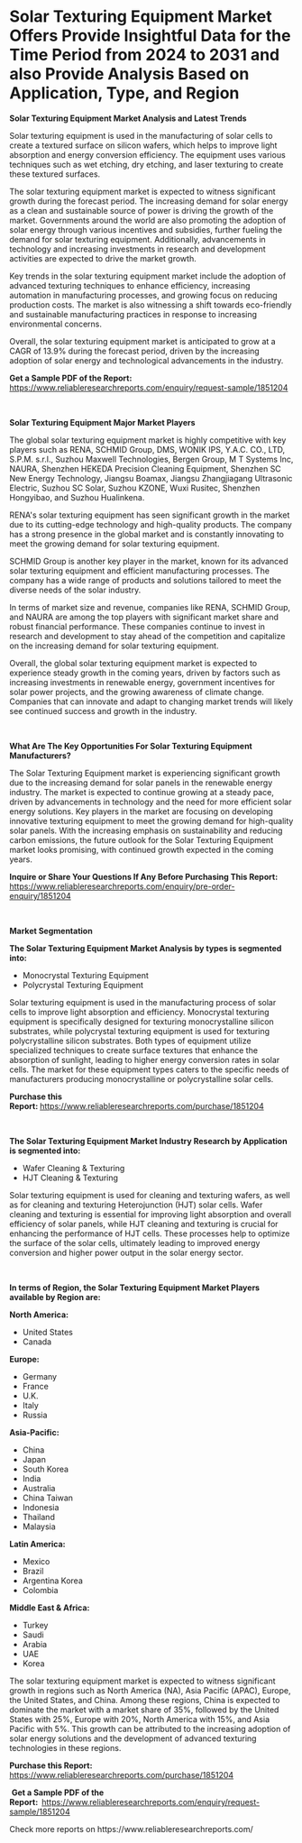 <p><h1>Solar Texturing Equipment Market Offers Provide Insightful Data for the Time Period from 2024 to 2031 and also Provide Analysis Based on Application, Type, and Region</h1></p><p><strong>Solar Texturing Equipment Market Analysis and Latest Trends</strong></p>
<p><p>Solar texturing equipment is used in the manufacturing of solar cells to create a textured surface on silicon wafers, which helps to improve light absorption and energy conversion efficiency. The equipment uses various techniques such as wet etching, dry etching, and laser texturing to create these textured surfaces.</p><p>The solar texturing equipment market is expected to witness significant growth during the forecast period. The increasing demand for solar energy as a clean and sustainable source of power is driving the growth of the market. Governments around the world are also promoting the adoption of solar energy through various incentives and subsidies, further fueling the demand for solar texturing equipment. Additionally, advancements in technology and increasing investments in research and development activities are expected to drive the market growth.</p><p>Key trends in the solar texturing equipment market include the adoption of advanced texturing techniques to enhance efficiency, increasing automation in manufacturing processes, and growing focus on reducing production costs. The market is also witnessing a shift towards eco-friendly and sustainable manufacturing practices in response to increasing environmental concerns.</p><p>Overall, the solar texturing equipment market is anticipated to grow at a CAGR of 13.9% during the forecast period, driven by the increasing adoption of solar energy and technological advancements in the industry.</p></p>
<p><strong>Get a Sample PDF of the Report:&nbsp;</strong> <a href="https://www.reliableresearchreports.com/enquiry/request-sample/1851204">https://www.reliableresearchreports.com/enquiry/request-sample/1851204</a></p>
<p>&nbsp;</p>
<p><strong>Solar Texturing Equipment Major Market Players</strong></p>
<p><p>The global solar texturing equipment market is highly competitive with key players such as RENA, SCHMID Group, DMS, WONIK IPS, Y.A.C. CO., LTD, S.P.M. s.r.l., Suzhou Maxwell Technologies, Bergen Group, M T Systems Inc, NAURA, Shenzhen HEKEDA Precision Cleaning Equipment, Shenzhen SC New Energy Technology, Jiangsu Boamax, Jiangsu Zhangjiagang Ultrasonic Electric, Suzhou SC Solar, Suzhou KZONE, Wuxi Rusitec, Shenzhen Hongyibao, and Suzhou Hualinkena.</p><p>RENA's solar texturing equipment has seen significant growth in the market due to its cutting-edge technology and high-quality products. The company has a strong presence in the global market and is constantly innovating to meet the growing demand for solar texturing equipment.</p><p>SCHMID Group is another key player in the market, known for its advanced solar texturing equipment and efficient manufacturing processes. The company has a wide range of products and solutions tailored to meet the diverse needs of the solar industry.</p><p>In terms of market size and revenue, companies like RENA, SCHMID Group, and NAURA are among the top players with significant market share and robust financial performance. These companies continue to invest in research and development to stay ahead of the competition and capitalize on the increasing demand for solar texturing equipment.</p><p>Overall, the global solar texturing equipment market is expected to experience steady growth in the coming years, driven by factors such as increasing investments in renewable energy, government incentives for solar power projects, and the growing awareness of climate change. Companies that can innovate and adapt to changing market trends will likely see continued success and growth in the industry.</p></p>
<p>&nbsp;</p>
<p><strong>What Are The Key Opportunities For Solar Texturing Equipment Manufacturers?</strong></p>
<p><p>The Solar Texturing Equipment market is experiencing significant growth due to the increasing demand for solar panels in the renewable energy industry. The market is expected to continue growing at a steady pace, driven by advancements in technology and the need for more efficient solar energy solutions. Key players in the market are focusing on developing innovative texturing equipment to meet the growing demand for high-quality solar panels. With the increasing emphasis on sustainability and reducing carbon emissions, the future outlook for the Solar Texturing Equipment market looks promising, with continued growth expected in the coming years.</p></p>
<p><strong>Inquire or Share Your Questions If Any Before Purchasing This Report:</strong> <a href="https://www.reliableresearchreports.com/enquiry/pre-order-enquiry/1851204">https://www.reliableresearchreports.com/enquiry/pre-order-enquiry/1851204</a></p>
<p>&nbsp;</p>
<p><strong>Market Segmentation</strong></p>
<p><strong>The Solar Texturing Equipment Market Analysis by types is segmented into:</strong></p>
<p><ul><li>Monocrystal Texturing Equipment</li><li>Polycrystal Texturing Equipment</li></ul></p>
<p><p>Solar texturing equipment is used in the manufacturing process of solar cells to improve light absorption and efficiency. Monocrystal texturing equipment is specifically designed for texturing monocrystalline silicon substrates, while polycrystal texturing equipment is used for texturing polycrystalline silicon substrates. Both types of equipment utilize specialized techniques to create surface textures that enhance the absorption of sunlight, leading to higher energy conversion rates in solar cells. The market for these equipment types caters to the specific needs of manufacturers producing monocrystalline or polycrystalline solar cells.</p></p>
<p><strong>Purchase this Report:&nbsp;</strong><a href="https://www.reliableresearchreports.com/purchase/1851204">https://www.reliableresearchreports.com/purchase/1851204</a></p>
<p>&nbsp;</p>
<p><strong>The Solar Texturing Equipment Market Industry Research by Application is segmented into:</strong></p>
<p><ul><li>Wafer Cleaning & Texturing</li><li>HJT Cleaning & Texturing</li></ul></p>
<p><p>Solar texturing equipment is used for cleaning and texturing wafers, as well as for cleaning and texturing Heterojunction (HJT) solar cells. Wafer cleaning and texturing is essential for improving light absorption and overall efficiency of solar panels, while HJT cleaning and texturing is crucial for enhancing the performance of HJT cells. These processes help to optimize the surface of the solar cells, ultimately leading to improved energy conversion and higher power output in the solar energy sector.</p></p>
<p>&nbsp;</p>
<p><strong>In terms of Region, the Solar Texturing Equipment Market Players available by Region are:</strong></p>
<p>
    <p> <strong> North America: </strong>
        <ul>
            <li>United States</li>
            <li>Canada</li>
        </ul>
        </p> 
    <p> <strong> Europe: </strong>
        <ul>
            <li>Germany</li>
            <li>France</li>
            <li>U.K.</li>
            <li>Italy</li>
            <li>Russia</li>
        </ul>
        </p> 
    <p> <strong> Asia-Pacific: </strong>
        <ul>
            <li>China</li>
            <li>Japan</li>
            <li>South Korea</li>
            <li>India</li>
            <li>Australia</li>
            <li>China Taiwan</li>
            <li>Indonesia</li>
            <li>Thailand</li>
            <li>Malaysia</li>
        </ul>
        </p> 
    <p> <strong> Latin America: </strong>
        <ul>
            <li>Mexico</li>
            <li>Brazil</li>
            <li>Argentina Korea</li>
            <li>Colombia</li>
        </ul>
        </p> 
    <p> <strong> Middle East & Africa: </strong>
        <ul>
            <li>Turkey</li>
            <li>Saudi</li>
            <li>Arabia</li>
            <li>UAE</li>
            <li>Korea</li>
        </ul>
    </p>
    </p>
<p><p>The solar texturing equipment market is expected to witness significant growth in regions such as North America (NA), Asia Pacific (APAC), Europe, the United States, and China. Among these regions, China is expected to dominate the market with a market share of 35%, followed by the United States with 25%, Europe with 20%, North America with 15%, and Asia Pacific with 5%. This growth can be attributed to the increasing adoption of solar energy solutions and the development of advanced texturing technologies in these regions.</p></p>
<p><strong>Purchase this Report: </strong><a href="https://www.reliableresearchreports.com/purchase/1851204">https://www.reliableresearchreports.com/purchase/1851204</a></p>
<p>&nbsp;<strong>Get a Sample PDF of the Report:&nbsp;&nbsp;</strong><a href="https://www.reliableresearchreports.com/enquiry/request-sample/1851204">https://www.reliableresearchreports.com/enquiry/request-sample/1851204</a></p>
<p><strong></strong></p>
<p>Check more reports on https://www.reliableresearchreports.com/</p>